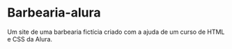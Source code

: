 # Barbearia-alura
Um site de uma barbearia fictícia criado com a ajuda de um curso de HTML e CSS da Alura.
